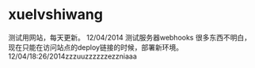 xuelvshiwang
============
测试用网站，每天更新。
12/04/2014 测试服务器webhooks 很多东西不明白，现在只能在访问站点的deploy链接的时候，部署新环境。
12/04/18:26/2014zzzuuzzzzzzezzniaaa
